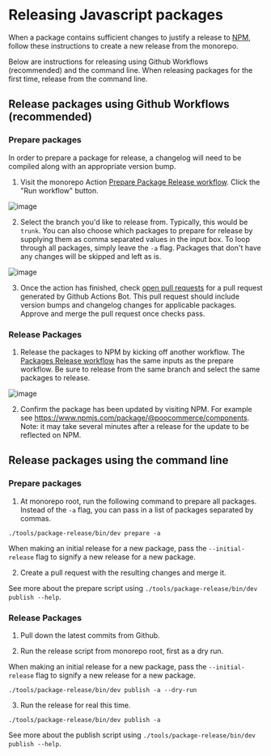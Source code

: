 # Releasing Javascript packages

When a package contains sufficient changes to justify a release to [NPM](https://www.npmjs.com/), follow these instructions to create a new release from the monorepo.

Below are instructions for releasing using Github Workflows (recommended) and the command line. When releasing packages for the first time, release from the command line.

## Release packages using Github Workflows (recommended)

### Prepare packages

In order to prepare a package for release, a changelog will need to be compiled along with an appropriate version bump.

1. Visit the monorepo Action [Prepare Package Release workflow](https://github.com/poocommerce/poocommerce/actions/workflows/prepare-package-release.yml). Click the "Run workflow" button.

![image](https://user-images.githubusercontent.com/1922453/179434424-f08af974-5597-4c6f-955b-43faf062c7a7.png)

2. Select the branch you'd like to release from. Typically, this would be `trunk`. You can also choose which packages to prepare for release by supplying them as comma separated values in the input box. To loop through all packages, simply leave the `-a` flag. Packages that don't have any changes will be skipped and left as is.

![image](https://user-images.githubusercontent.com/1922453/179434508-8f44fcca-0f01-47f2-8b9e-f5ef5ff3a577.png)

3. Once the action has finished, check [open pull requests](https://github.com/poocommerce/poocommerce/pulls) for a pull request generated by Github Actions Bot. This pull request should include version bumps and changelog changes for applicable packages. Approve and merge the pull request once checks pass.

### Release Packages

1. Release the packages to NPM by kicking off another workflow. The [Packages Release workflow](https://github.com/poocommerce/poocommerce/actions/workflows/package-release.yml) has the same inputs as the prepare workflow. Be sure to release from the same branch and select the same packages to release.

![image](https://user-images.githubusercontent.com/1922453/179435048-ad2cd168-55b1-471a-b05f-3aed4a9e499b.png)

2. Confirm the package has been updated by visiting NPM. For example see https://www.npmjs.com/package/@poocommerce/components. Note: it may take several minutes after a release for the update to be reflected on NPM.

## Release packages using the command line

### Prepare packages

1. At monorepo root, run the following command to prepare all packages. Instead of the `-a` flag, you can pass in a list of packages separated by commas.

```
./tools/package-release/bin/dev prepare -a
```

When making an initial release for a new package, pass the `--initial-release` flag to signify a new release for a new package.

2. Create a pull request with the resulting changes and merge it.

See more about the prepare script using `./tools/package-release/bin/dev publish --help`.

### Release Packages

1. Pull down the latest commits from Github.

2. Run the release script from monorepo root, first as a dry run.

When making an initial release for a new package, pass the `--initial-release` flag to signify a new release for a new package.

```
./tools/package-release/bin/dev publish -a --dry-run
```

3. Run the release for real this time.

```
./tools/package-release/bin/dev publish -a
```

See more about the publish script using `./tools/package-release/bin/dev publish --help`.
